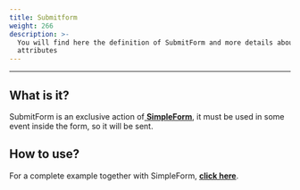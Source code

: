 ```yaml
---
title: Submitform
weight: 266
description: >-
  You will find here the definition of SubmitForm and more details about its
  attributes
---
```


---

## What is it? 

SubmitForm is an exclusive action of[ **SimpleForm**](../components/form/simple-form-web.md), it must be used in some event inside the form, so it will be sent. 

## How to use? 

For a complete example together with SimpleForm, [**click here**](../components/form/simple-form-web.md).
